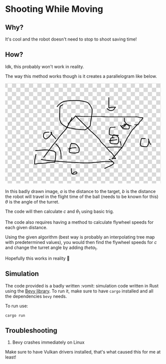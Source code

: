 # Shooting While Moving

## Why?

It's cool and the robot doesn't need to stop to shoot saving time!

## How?

Idk, this probably won't work in reality.

The way this method works though is it creates a parallelogram like below.

![](img/theory.png)

In this badly drawn image, $a$ is the distance to the target, $b$ is the distance
the robot will travel in the flight time of the ball (needs to be known for this)
$\theta$ is the angle of the turret.

The code will then calculate $c$ and $\theta_1$ using basic trig.

The code also requires having a method to calculate flywheel speeds for each given distance.

Using the given algorithm (best way is probably an interpolating tree map with predetermined values),
you would then find the flywheel speeds for $c$ and change the turret angle by adding $theta_1$.

Hopefully this works in reality :pray:

## Simulation

The code provided is a badly written :vomit: simulation code written in Rust using the 
[Bevy library](https://bevyengine.org/).
To run it, make sure to have `cargo` installed and all the dependencies `bevy` needs.

To run use:
```shell
cargo run
```

## Troubleshooting

1. Bevy crashes immediately on Linux

Make sure to have Vulkan drivers installed, that's what caused this for me at least!
